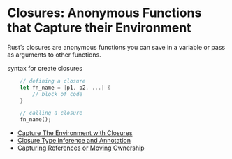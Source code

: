 # Closures: Anonymous Functions that Capture their Environment

Rust’s closures are anonymous functions you can save in a variable or pass as arguments to other functions.

syntax for create closures 

```rs
    // defining a closure
    let fn_name = |p1, p2, ...| {
        // block of code
    }

    // calling a closure
    fn_name();
```


- [Capture The Environment with Closures](101-capturing-the-environment-with-closures.md)
- [Closure Type Inference and Annotation](102-closure-type-inference-and-annotation.md)
- [Capturing References or Moving Ownership](103-capturing-refrences-or-moving-ownership.md)